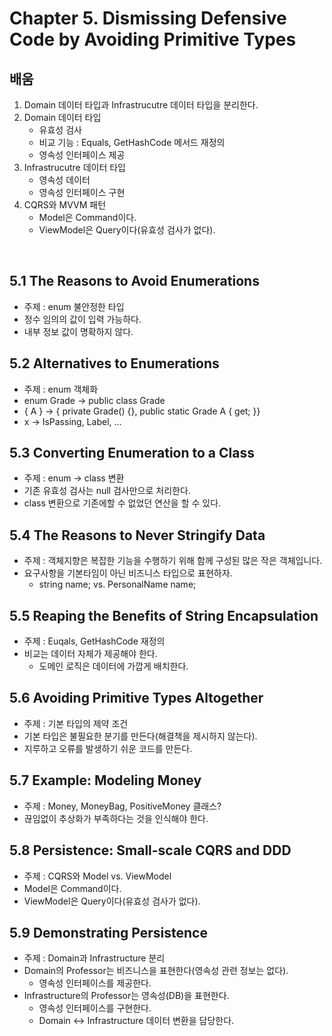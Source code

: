 ﻿# Chapter 5. Dismissing Defensive Code by Avoiding Primitive Types

## **배움**
1. Domain 데이터 타입과 Infrastrucutre 데이터 타입을 분리한다.
1. Domain 데이터 타입
   - 유효성 검사
   - 비교 기능 : Equals, GetHashCode 메서드 재정의
   - 영속성 인터페이스 제공
1. Infrastrucutre 데이터 타입
   - 영속성 데이터
   - 영속성 인터페이스 구현
1. CQRS와 MVVM 패턴
   - Model은 Command이다.
   - ViewModel은 Query이다(유효성 검사가 없다).

<br/>

## 5.1 The Reasons to Avoid Enumerations
- 주제 : enum 불안정한 타입
- 정수 임의의 값이 입력 가능하다.
- 내부 정보 값이 명확하지 않다. 

## 5.2 Alternatives to Enumerations
- 주제 : enum 객체화
- enum Grade -> public class Grade
- { A } -> { private Grade() {}, public static Grade A { get; }}
- x     -> IsPassing, Label, ... 

## 5.3 Converting Enumeration to a Class
- 주제 : enum -> class 변환
- 기존 유효성 검사는 null 검사만으로 처리한다.
- class 변환으로 기존에할 수 없었던 연산을 할 수 있다.

## 5.4 The Reasons to Never Stringify Data
- 주제 : 객체지향은 복잡한 기능을 수행하기 위해 함께 구성된 많은 작은 객체입니다.
- 요구사항을 기본타임이 아닌 비즈니스 타입으로 표현하자.
  - string name; vs. PersonalName name;

## 5.5 Reaping the Benefits of String Encapsulation
- 주제 : Euqals, GetHashCode 재정의
- 비교는 데이터 자체가 제공해야 한다.
  - 도메인 로직은 데이터에 가깝게 배치한다.

## 5.6 Avoiding Primitive Types Altogether
- 주제 : 기본 타입의 제약 조건
- 기본 타입은 불필요한 분기를 만든다(해결책을 제시하지 않는다).
- 지루하고 오류를 발생하기 쉬운 코드를 만든다.

## 5.7 Example: Modeling Money
- 주제 : Money, MoneyBag, PositiveMoney 클래스? 
- 끊임없이 추상화가 부족하다는 것을 인식해야 한다.

## 5.8 Persistence: Small-scale CQRS and DDD
- 주제 : CQRS와 Model vs. ViewModel
- Model은 Command이다.
- ViewModel은 Query이다(유효성 검사가 없다).

## 5.9 Demonstrating Persistence
- 주제 : Domain과 Infrastructure 분리
- Domain의 Professor는 비즈니스을 표현한다(영속성 관련 정보는 없다).
  - 영속성 인터페이스를 제공한다.
- Infrastructure의 Professor는 영속성(DB)을 표현한다.
  - 영속성 인터페이스를 구현한다.
  - Domain <-> Infrastructure 데이터 변환을 담당한다.